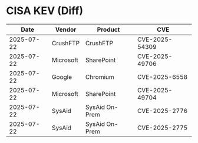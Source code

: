 # CISA KEV (Diff)

| Date | Vendor | Product | CVE |
| ---- | ------ | ------- | --- |
| 2025-07-22 | CrushFTP | CrushFTP | CVE-2025-54309 |
| 2025-07-22 | Microsoft | SharePoint | CVE-2025-49706 |
| 2025-07-22 | Google | Chromium | CVE-2025-6558 |
| 2025-07-22 | Microsoft | SharePoint | CVE-2025-49704 |
| 2025-07-22 | SysAid | SysAid On-Prem | CVE-2025-2776 |
| 2025-07-22 | SysAid | SysAid On-Prem | CVE-2025-2775 |
